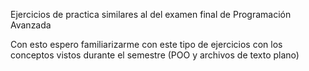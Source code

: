Ejercicios de practica similares al del examen final de Programación Avanzada

Con esto espero familiarizarme con este tipo de ejercicios con los conceptos vistos durante el semestre (POO y archivos de texto plano)
